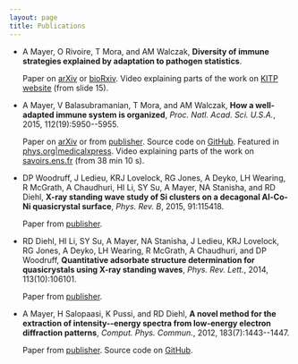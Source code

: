 ```yaml
---
layout: page
title: Publications
---
```


*   A Mayer, O Rivoire, T Mora, and AM Walczak, **Diversity of immune strategies explained by adaptation to pathogen statistics**.

    Paper on [arXiv](http://arxiv.org/abs/1511.08836) or [bioRxiv](http://biorxiv.org/content/early/2015/11/27/033159).
    Video explaining parts of the work on [KITP website](http://online.kitp.ucsb.edu/online/immuno16/walczak/) (from slide 15).

*   A Mayer, V Balasubramanian, T Mora, and AM Walczak, **How a well-adapted immune system is organized**, *Proc. Natl. Acad. Sci. U.S.A.*, 2015, 112(19):5950--5955.

    Paper on [arXiv](http://arxiv.org/abs/1407.6888) or from [publisher](http://dx.doi.org/10.1073/pnas.1421827112).
    Source code on [GitHub](https://github.com/andim/optimmune). 
    Featured in [phys.org|medicalxpress](http://medicalxpress.com/news/2015-05-host-thyself-immune-self-organizes-minimize.html).
    Video explaining parts of the work on [savoirs.ens.fr](http://www.savoirs.ens.fr/expose.php?id=2333) (from 38 min 10 s).

*   DP Woodruff, J Ledieu, KRJ Lovelock, RG Jones, A Deyko, LH Wearing, R McGrath, A Chaudhuri, HI Li, SY Su, A Mayer, NA Stanisha, and RD Diehl, **X-ray standing wave study of Si clusters on a decagonal Al-Co-Ni quasicrystal surface**, *Phys. Rev. B*, 2015, 91:115418.

    Paper from [publisher](http://dx.doi.org/10.1103/PhysRevB.91.115418).

*   RD Diehl, HI Li, SY Su, A Mayer, NA Stanisha, J Ledieu, KRJ Lovelock, RG Jones, A Deyko, LH Wearing, R McGrath, A Chaudhuri, and DP Woodruff, **Quantitative adsorbate structure determination for quasicrystals using X-ray standing waves**, *Phys. Rev. Lett.*, 2014, 113(10):106101.

    Paper from [publisher](http://dx.doi.org/10.1103/PhysRevLett.113.106101).

*   A Mayer, H Salopaasi, K Pussi, and RD Diehl, **A novel method for the extraction of intensity--energy spectra from low-energy electron diffraction patterns**, *Comput. Phys. Commun.*, 2012, 183(7):1443--1447.

    Paper from [publisher](http://dx.doi.org/10.1016/j.cpc.2012.02.019). Source code on [GitHub](https://github.com/andim/easyleed).

